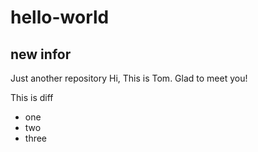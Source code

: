 # hello-world
## new infor
Just another repository
Hi,
This is Tom. Glad to meet you!

This is diff

* one
* two
* three


